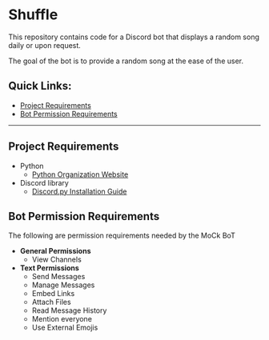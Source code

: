 # Shuffle
This repository contains code for a Discord bot that displays a random song daily or upon request.

The goal of the bot is to provide a random song at the ease of the user.

## Quick Links:
- [Project Requirements](#project-requirements)
- [Bot Permission Requirements](#bot-permission-requirements)

----------------------------------

## Project Requirements
- Python
  - [Python Organization Website](https://www.python.org/)
- Discord library
  - [Discord.py Installation Guide](https://discordpy.readthedocs.io/en/latest/intro.html)

## Bot Permission Requirements
The following are permission requirements needed by the MoCk BoT
 - **General Permissions**
   - View Channels
 - **Text Permissions**
   - Send Messages
   - Manage Messages
   - Embed Links
   - Attach Files
   - Read Message History
   - Mention everyone
   - Use External Emojis